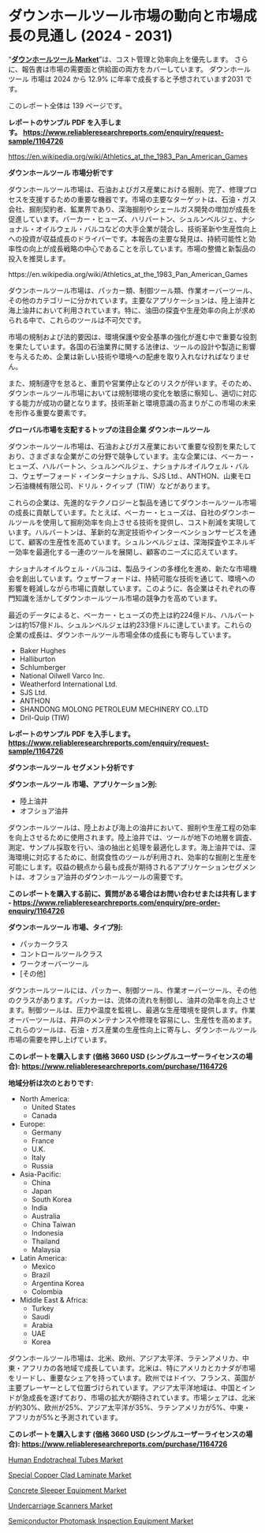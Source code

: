 <p><h1>ダウンホールツール市場の動向と市場成長の見通し (2024 - 2031)</h1></p><p>&ldquo;<strong><a href="https://www.reliableresearchreports.com/global-downhole-tools-market-r1164726">ダウンホールツール Market</a></strong>&rdquo;は、コスト管理と効率向上を優先します。 さらに、報告書は市場の需要面と供給面の両方をカバーしています。 ダウンホールツール 市場は 2024 から 12.9% に年率で成長すると予想されています2031 です。</p>
<p>このレポート全体は 139 ページです。</p>
<p><strong>レポートのサンプル PDF を入手します。&nbsp;<a href="https://www.reliableresearchreports.com/enquiry/request-sample/1164726">https://www.reliableresearchreports.com/enquiry/request-sample/1164726</a></strong></p>
<p><a href="https://en.wikipedia.org/wiki/Athletics_at_the_1983_Pan_American_Games">https://en.wikipedia.org/wiki/Athletics_at_the_1983_Pan_American_Games</a></p>
<p><strong>ダウンホールツール 市場分析です</strong></p>
<p><p>ダウンホールツール市場は、石油およびガス産業における掘削、完了、修理プロセスを支援するための重要な機器です。市場の主要なターゲットは、石油・ガス会社、掘削契約者、鉱業界であり、深海掘削やシェールガス開発の増加が成長を促進しています。バーカー・ヒューズ、ハリバートン、シュルンベルジェ、ナショナル・オイルウェル・バルコなどの大手企業が競合し、技術革新や生産性向上への投資が収益成長のドライバーです。本報告の主要な発見は、持続可能性と効率性の向上が成長戦略の中心であることを示しています。市場の整備と新製品の投入を推奨します。</p></p>
<p>https://en.wikipedia.org/wiki/Athletics_at_the_1983_Pan_American_Games</p>
<p><p>ダウンホールツール市場は、パッカー類、制御ツール類、作業オーバーツール、その他のカテゴリーに分かれています。主要なアプリケーションは、陸上油井と海上油井において利用されています。特に、油田の探査や生産効率の向上が求められる中で、これらのツールは不可欠です。 </p><p>市場の規制および法的要因は、環境保護や安全基準の強化が進む中で重要な役割を果たしています。各国の石油業界に関する法律は、ツールの設計や製造に影響を与えるため、企業は新しい技術や環境への配慮を取り入れなければなりません。 </p><p>また、規制遵守を怠ると、重罰や営業停止などのリスクが伴います。そのため、ダウンホールツール市場においては規制環境の変化を敏感に察知し、適切に対応する能力が成功の鍵となります。技術革新と環境意識の高まりがこの市場の未来を形作る重要な要素です。</p></p>
<p><strong>グローバル市場を支配するトップの注目企業 ダウンホールツール</strong></p>
<p><p>ダウンホールツール市場は、石油およびガス産業において重要な役割を果たしており、さまざまな企業がこの分野で競争しています。主な企業には、ベーカー・ヒューズ、ハルバートン、シュルンベルジェ、ナショナルオイルウェル・バルコ、ウェザーフォード・インターナショナル、SJS Ltd.、ANTHON、山東モロン石油機械有限公司、ドリル・クイップ（TIW）などがあります。</p><p>これらの企業は、先進的なテクノロジーと製品を通じてダウンホールツール市場の成長に貢献しています。たとえば、ベーカー・ヒューズは、自社のダウンホールツールを使用して掘削効率を向上させる技術を提供し、コスト削減を実現しています。ハルバートンは、革新的な測定技術やインターベンションサービスを通じて、顧客の生産性を高めています。シュルンベルジェは、深海探査やエネルギー効率を最適化する一連のツールを展開し、顧客のニーズに応えています。</p><p>ナショナルオイルウェル・バルコは、製品ラインの多様化を進め、新たな市場機会を創出しています。ウェザーフォードは、持続可能な技術を通じて、環境への影響を軽減しながら市場に貢献しています。このように、各企業はそれぞれの専門知識を活かしてダウンホールツール市場の競争力を高めています。</p><p>最近のデータによると、ベーカー・ヒューズの売上は約224億ドル、ハルバートンは約157億ドル、シュルンベルジェは約233億ドルに達しています。これらの企業の成長は、ダウンホールツール市場全体の成長にも寄与しています。</p></p>
<p><ul><li>Baker Hughes</li><li>Halliburton</li><li>Schlumberger</li><li>National Oilwell Varco Inc.</li><li>Weatherford International Ltd.</li><li>SJS Ltd.</li><li>ANTHON</li><li>SHANDONG MOLONG PETROLEUM MECHINERY CO..LTD</li><li>Dril-Quip (TIW)</li></ul></p>
<p><strong>レポートのサンプル PDF を入手します。 <a href="https://www.reliableresearchreports.com/enquiry/request-sample/1164726">https://www.reliableresearchreports.com/enquiry/request-sample/1164726</a></strong></p>
<p><strong>ダウンホールツール セグメント分析です</strong></p>
<p><strong>ダウンホールツール 市場、アプリケーション別:</strong></p>
<p><ul><li>陸上油井</li><li>オフショア油井</li></ul></p>
<p><p>ダウンホールツールは、陸上および海上の油井において、掘削や生産工程の効率を向上させるために使用されます。陸上油井では、ツールが地下の地層を調査、測定、サンプル採取を行い、油の抽出と処理を最適化します。海上油井では、深海環境に対応するために、耐腐食性のツールが利用され、効率的な掘削と生産を可能にします。収益の観点から最も成長が期待されるアプリケーションセグメントは、オフショア油井のダウンホールツールの需要です。</p></p>
<p><strong>このレポートを購入する前に、質問がある場合はお問い合わせまたは共有します - <a href="https://www.reliableresearchreports.com/enquiry/pre-order-enquiry/1164726">https://www.reliableresearchreports.com/enquiry/pre-order-enquiry/1164726</a></strong></p>
<p><strong>ダウンホールツール 市場、タイプ別:</strong></p>
<p><ul><li>パッカークラス</li><li>コントロールツールクラス</li><li>ワークオーバーツール</li><li>[その他]</li></ul></p>
<p><p>ダウンホールツールには、パッカー、制御ツール、作業オーバーツール、その他のクラスがあります。パッカーは、流体の流れを制御し、油井の効率を向上させます。制御ツールは、圧力や温度を監視し、最適な生産環境を提供します。作業オーバーツールは、井戸のメンテナンスや修理を容易にし、生産性を高めます。これらのツールは、石油・ガス産業の生産性向上に寄与し、ダウンホールツール市場の需要を押し上げています。</p></p>
<p><strong>このレポートを購入します (価格 3660 USD (シングルユーザーライセンスの場合): <a href="https://www.reliableresearchreports.com/purchase/1164726">https://www.reliableresearchreports.com/purchase/1164726</a></strong></p>
<p><strong>地域分析は次のとおりです:</strong></p>
<p><ul>
    <li>
        North America:
        <ul>
            <li>United States</li>
            <li>Canada</li>
        </ul>
    </li>
    <li>
        Europe:
        <ul>
            <li>Germany</li>
            <li>France</li>
            <li>U.K.</li>
            <li>Italy</li>
            <li>Russia</li>
        </ul>
    </li>
    <li>
        Asia-Pacific:
        <ul>
            <li>China</li>
            <li>Japan</li>
            <li>South Korea</li>
            <li>India</li>
            <li>Australia</li>
            <li>China Taiwan</li>
            <li>Indonesia</li>
            <li>Thailand</li>
            <li>Malaysia</li>
        </ul>
    </li>
    <li>
        Latin America:
        <ul>
            <li>Mexico</li>
            <li>Brazil</li>
            <li>Argentina Korea</li>
            <li>Colombia</li>
        </ul>
    </li>
    <li>
        Middle East & Africa:
        <ul>
            <li>Turkey</li>
            <li>Saudi</li>
            <li>Arabia</li>
            <li>UAE</li>
            <li>Korea</li>
        </ul>
    </li>
    </ul></p>
<p><p>ダウンホールツール市場は、北米、欧州、アジア太平洋、ラテンアメリカ、中東・アフリカの各地域で成長しています。北米は、特にアメリカとカナダが市場をリードし、重要なシェアを持っています。欧州ではドイツ、フランス、英国が主要プレーヤーとして位置づけられています。アジア太平洋地域は、中国とインドが急成長を遂げており、市場の拡大が期待されています。市場シェアは、北米が約30%、欧州が25%、アジア太平洋が35%、ラテンアメリカが5%、中東・アフリカが5%と予測されています。</p></p>
<p><strong>このレポートを購入します (価格 3660 USD (シングルユーザーライセンスの場合): <a href="https://www.reliableresearchreports.com/purchase/1164726">https://www.reliableresearchreports.com/purchase/1164726</a></strong></p>
<p><p><a href="https://www.linkedin.com/pulse/pioneering-growth-analyzing-global-human-endotracheal-tubes-umige?trackingId=EjezIBtvQUCQOncsA0Q8ww%3D%3D">Human Endotracheal Tubes Market</a></p><p><a href="https://github.com/RoseBoyd475/Market-Research-Report-List-1/blob/main/special-copper-clad-laminate-market.md">Special Copper Clad Laminate Market</a></p><p><a href="https://issuu.com/reportprime-2/docs/concrete-sleeper-equipment-market-s_297269d8cfa401">Concrete Sleeper Equipment Market</a></p><p><a href="https://issuu.com/reportprime-2/docs/undercarriage-scanners-market-size-_411c1905a856ab">Undercarriage Scanners Market</a></p><p><a href="https://github.com/NasrinKhan99/Market-Research-Report-List-1/blob/main/semiconductor-photomask-inspection-equipment-market.md">Semiconductor Photomask Inspection Equipment Market</a></p></p>
